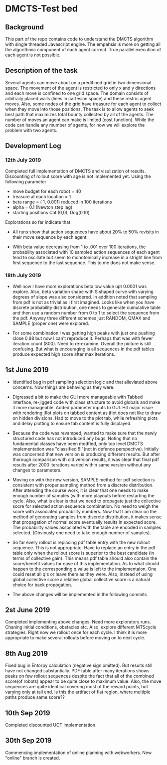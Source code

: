 # DMCTS-Test bed

## Background

This part of the repo contains code to understand the DMCTS algorithm 
with single threaded Javascript engine. The empahsis is more on 
getting all the algorithmic component of each agent correct. True parallel 
execution of each agent is not possible.

## Description of the task
Several agents can move about on a predifined grid in two dimensional
space. The movement of the agent is restricted to only x and y directions
and each move is confined to one grid space. The domain consists of arbitraily
placed walls (lines in cartesian space) and these restric agent moves.
Also, some nodes of the grid have treasure for each agent to collect when they
move into those positions. The task is to allow agents to seek best path that
maximizes total bounty collected by all of the agents. The number of moves 
an agent can make is limited (cost function). While the code can handle any 
mumber of agents, for now we will explore the problem with two agents.

## Development Log

### 12th July 2019

Completed full implementation of DMCTS and visulization of results.
Discounting of rollout score with age is not implemented yet.
Using the following parameter
* move budget for each robot = 40
* treasure at each location  = 1
* beta range = ( 1, 0.001)  reduced in  100 iterations
* alpha = 0.1 (Newton step lag)
* starting positions Cat (0,0), Dog(0,10)

Explorations so far indicate that

* All runs show that action sequences have about 20% to 50% revisits in 
their move sequence by each agent.

* With beta value decreasing from 1 to .001 over 100 iterations, the 
probability associated with 10 sampled action sequences of each agent tend
to oscillate but seem to monotonically increase in a stright line from first
sequence to the last sequence. This to me does not make sense.

### 18th July 2019
* Well now I have more explorations beta low value upt 0.0001 was explore.
Also, beta variation shape with S shaped curve with varying degrees of slope
was also considered. In addition noted that sampling from pdf is not as trivial
as I first imagined. Looks like when you have discrete probability distribution,
one needs to generate cumulative table and then use a random number from 0 to 1 to
select the sequence from the pdf. Anyway three different schemes just RANDOM, QMAX
and SAMPLE (proper one) were explored. 

* For some combination I was getting high peaks with just one pushing close 0.98
but now I can't reproduce it. Perhaps that was with fewer iteration count (800).
Need to re-examine. Overall the picture is still confusing. But what is encouraging is
all sequences in the pdf tables produce expected high score after max iterations.

## 1st June 2019
* Identified bug in pdf sampling selection logic and that alleviated above concerns. Now
things are behaving as they were.

* Digressed a bit to make the GUI more manageable with Tabbed interface, re-jigged code
with class structure to avoid globals and make it more manageable. Added parameter inputs
to GUI. Hit major issue with rendering jflot plots on tabbed content as jflot does not like
to draw on hidden divisions. Had to move to  the plot tab, while refreshing plots and delay
plotting to ensure tab content is fully displayed. 

* Because the code was revamped, wanted to make sure that the newly structured code has not 
introduced any bugs. Noting that no fundamental classes have been modfied, only top level
DMCTS implementation was "classified !!!"(not in defence perspective). Initially was concerned
that new version is producing different results. But after thorough comparison with old version
results, it was clear that final pdf results after 2000 iterations varied within same version 
without any changes to parameters.

* Moving on with the new version, SAMPLE method for pdf selection is consistent with proper
sampling method from a discrete distribution. After attending the course work, it is clear
that one needs to make enough number of samples (with more playouts before restarting the
cycle. Also, what is clear is that we need to propagate just the collective socre for selected
action sequence combination. No need to weigh the score with associated probability numbers.
Now that I am clear on the method of generating samples from discrete distribution, it makes
sense that propagation of normal score eventually results in expected score. The probability
values associated with the table are encoded in samples selected. (Obviously one need to take
enough number of samples).

* So far every rollout is replacing pdf table entry with the new rollout sequence. This is
not appropriate. Have to replace an entry in the pdf table only when the rollout score is 
superior to the best candidate (in terms of collective gain). This means pdf table should also
contain the score/benefit values for ease of this implementation. As to what should happen
to the corresponding q value is left to the implementaion. One could reset all q's or leave
them as they were. Also, instead of using global collective score a relative global collective
score is a natural choice for back propogation.

* The above changes will be implemented in the following commits

## 2st June 2019
Completed implementing above changes. Need more exploratory runs. Chaning initial conditions,
obstacles etc. Also, explore different MTScycle strategies. Right now we rollout once for each
cycle. I think it is more appropriate to make several rollouts before moving on to next cycle. 

## 8th Aug 2019
Fixed bug in Entorpy calculation (negative sign omitted). But results still have
not changed substantially. PDF table after many iterations shows peaks on few rollout sequences despite the
fact that all of the combined score(of robots) appear to be quite close to maximum value. Also, the
move sequences are quite identical covering most of the reward points, but varying
only at tail end. Is this the artifact of flat region, where multiple paths produce
same score??

## 10th Sep 2019
Completed discounted UCT implementation. 

## 30th Sep 2019
Commencing implementation of online planning with webworkers. New "online" branch is created.

